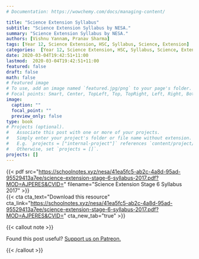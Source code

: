 ```yaml
---
# Documentation: https://wowchemy.com/docs/managing-content/

title: "Science Extension Syllabus"
subtitle: "Science Extension Syllabus by NESA."
summary: "Science Extension Syllabus by NESA."
authors: [Vishnu Yannam, Pranav Sharma]
tags: [Year 12, Science Extension, HSC, Syllabus, Science, Extension]
categories:  [Year 12, Science Extension, HSC, Syllabus, Science, Extension]
date: 2020-03-04T19:42:51+11:00
lastmod:  2020-03-04T19:42:51+11:00
featured: false
draft: false
math: false
# Featured image
# To use, add an image named `featured.jpg/png` to your page's folder.
# Focal points: Smart, Center, TopLeft, Top, TopRight, Left, Right, BottomLeft, Bottom, BottomRight.
image:
  caption: ""
  focal_point: ""
  preview_only: false
type: book
# Projects (optional).
#   Associate this post with one or more of your projects.
#   Simply enter your project's folder or file name without extension.
#   E.g. `projects = ["internal-project"]` references `content/project/deep-learning/index.md`.
#   Otherwise, set `projects = []`.
projects: []
---
```


{{< pdf src="https://schoolnotes.xyz/nesa/41ea5fc5-ab2c-4a8d-95ad-95529413a7ee/science-extension-stage-6-syllabus-2017.pdf?MOD=AJPERES&CVID=" filename="Science Extension Stage 6 Syllabus 2017" >}}
<br>
{{< cta cta_text="Download this resource" cta_link="https://schoolnotes.xyz/nesa/41ea5fc5-ab2c-4a8d-95ad-95529413a7ee/science-extension-stage-6-syllabus-2017.pdf?MOD=AJPERES&CVID=" cta_new_tab="true" >}}

{{< callout note >}}

Found this post useful? [Support us on Patreon.](https://patreon.com/schoolnotes)

{{< /callout >}}